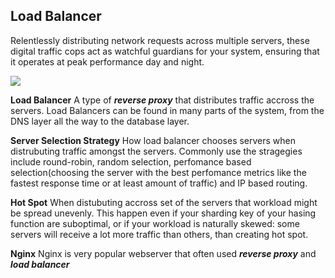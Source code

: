## Load Balancer 

Relentlessly distributing network requests across multiple servers, these digital traffic cops act as watchful guardians for your system, ensuring that it operates at peak performance day and night.

<img src="https://github.com/ishifoev/CodeChalenge-JS/blob/main/day14/loadBalancer.PNG?raw=true"/>

**Load Balancer** A type of ***reverse proxy*** that distributes traffic accross the servers. Load Balancers can be found in many parts of the system, from the DNS layer all the way to the database layer.


**Server Selection Strategy** How load balancer chooses servers when distrubuting traffic amongst the servers. Commonly use the stragegies include round-robin, random selection, perfomance based selection(choosing the server with the best perfomance metrics like the fastest response time or at least amount of traffic) and IP based routing.

**Hot Spot** When distubuting accross set of the servers that workload might be spread unevenly. This happen even if your sharding key of your hasing function are suboptimal, or if your workload is naturally skewed: some servers will receive a lot more traffic than others, than creating hot spot.

**Nginx** Nginx is very popular webserver that often used ***reverse proxy*** and ***load balancer***